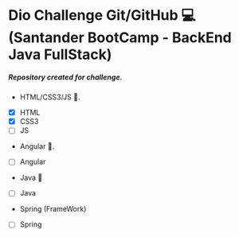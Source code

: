 # Dio Challenge Git/GitHub 💻 (Santander BootCamp - BackEnd Java FullStack)

##### _Repository created for challenge._

* HTML/CSS3/JS 📑.

* [X] HTML
* [X] CSS3
* [ ] JS

* Angular 📑.

* [ ] Angular

* Java 📑

* [ ] Java

* Spring (FrameWork)

* [ ] Spring
